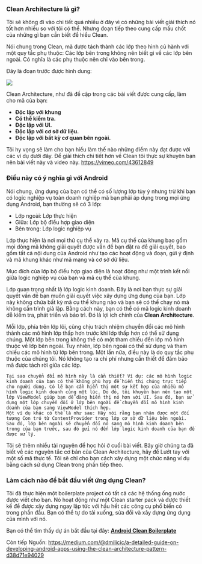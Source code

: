 ### Clean Architecture là gì?
Tôi sẽ không đi vào chi tiết quá nhiều ở đây vì có những bài viết giải thích nó tốt hơn nhiều so với tôi có thể. Nhưng đoạn tiếp theo cung cấp mấu chốt của những gì bạn cần biết để hiểu Clean.

Nói chung trong Clean, mã được tách thành các lớp theo hình củ hành với một quy tắc phụ thuộc: Các lớp bên trong không nên biết gì về các lớp bên ngoài. Có nghĩa là các phụ thuộc nên chỉ vào bên trong.

Đây là đoạn trước được hình dung:

![](https://images.viblo.asia/a74a831f-0eea-4ac3-bfad-619e8ec9a24b.jpeg)

Clean Architecture, như đã đề cập trong các bài viết được cung cấp, làm cho mã của bạn:

* **Độc lập với khung**
* **Có thể kiểm tra.**
* **Độc lập với UI.**
* **Độc lập với cơ sở dữ liệu.**
* **Độc lập với bất kỳ cơ quan bên ngoài.**

Tôi hy vọng sẽ làm cho bạn hiểu làm thế nào những điểm này đạt được với các ví dụ dưới đây. Để giải thích chi tiết hơn về Clean tôi thực sự khuyên bạn nên bài viết này và video này. https://vimeo.com/43612849

### Điều này có ý nghĩa gì với Android

Nói chung, ứng dụng của bạn có thể có số lượng lớp tùy ý nhưng trừ khi bạn có logic nghiệp vụ toàn doanh nghiệp mà bạn phải áp dụng trong mọi ứng dụng Android, bạn thường sẽ có 3 lớp:

* Lớp ngoài: Lớp thực hiện
* Giữa: Lớp bộ điều hợp giao diện
* Bên trong: Lớp logic nghiệp vụ

Lớp thực hiện là nơi mọi thứ cụ thể xảy ra. Mã cụ thể của khung bao gồm mọi dòng mã không giải quyết được vấn đề bạn đặt ra để giải quyết, bao gồm tất cả nội dung của Android như tạo các hoạt động và đoạn, gửi ý định và mã khung khác như mã mạng và cơ sở dữ liệu.

Mục đích của lớp bộ điều hợp giao diện là hoạt động như một trình kết nối giữa logic nghiệp vụ của bạn và mã cụ thể của khung.

Lớp quan trọng nhất là lớp logic kinh doanh. Đây là nơi bạn thực sự giải quyết vấn đề bạn muốn giải quyết việc xây dựng ứng dụng của bạn. Lớp này không chứa bất kỳ mã cụ thể khung nào và bạn sẽ có thể chạy nó mà không cần trình giả lập. Bằng cách này, bạn có thể có mã logic kinh doanh dễ kiểm tra, phát triển và bảo trì. Đó là lợi ích chính của **Clean Architecture**.

Mỗi lớp, phía trên lớp lõi, cũng chịu trách nhiệm chuyển đổi các mô hình thành các mô hình lớp thấp hơn trước khi lớp thấp hơn có thể sử dụng chúng. Một lớp bên trong không thể có một tham chiếu đến lớp mô hình thuộc về lớp bên ngoài. Tuy nhiên, lớp bên ngoài có thể sử dụng và tham chiếu các mô hình từ lớp bên trong. Một lần nữa, điều này là do quy tắc phụ thuộc của chúng tôi. Nó không tạo ra chi phí nhưng cần thiết để đảm bảo mã được tách rời giữa các lớp.

```
Tại sao chuyển đổi mô hình này là cần thiết? Ví dụ: các mô hình logic kinh doanh của bạn có thể không phù hợp để hiển thị chúng trực tiếp cho người dùng. Có lẽ bạn cần hiển thị một sự kết hợp của nhiều mô hình logic kinh doanh cùng một lúc. Do đó, tôi khuyên bạn nên tạo một lớp ViewModel giúp bạn dễ dàng hiển thị nó hơn với UI. Sau đó, bạn sử dụng một lớp chuyển đổi ở lớp bên ngoài để chuyển đổi mô hình kinh doanh của bạn sang ViewModel thích hợp.
Một ví dụ khác có thể là như sau: Hãy nói rằng bạn nhận được một đối tượng Con trỏ từ ContentProvider trong lớp cơ sở dữ liệu bên ngoài. Sau đó, lớp bên ngoài sẽ chuyển đổi nó sang mô hình kinh doanh bên trong của bạn trước, sau đó gửi nó đến lớp logic kinh doanh của bạn để được xử lý.
```

Tôi sẽ thêm nhiều tài nguyên để học hỏi ở cuối bài viết. Bây giờ chúng ta đã biết về các nguyên tắc cơ bản của Clean Architecture, hãy để Lướt tay với một số mã thực tế. Tôi sẽ chỉ cho bạn cách xây dựng một chức năng ví dụ bằng cách sử dụng Clean trong phần tiếp theo.

### Làm cách nào để bắt đầu viết ứng dụng Clean?
Tôi đã thực hiện một  boilerplate project có tất cả các hệ thống ống nước được viết cho bạn. Nó hoạt động như một Clean starter pack và được thiết kế để được xây dựng ngay lập tức với hầu hết các công cụ phổ biến có trong phần đầu. Bạn có thể tự do tải xuống, sửa đổi và xây dựng ứng dụng của mình với nó.

Bạn có thể tìm thấy dự án bắt đầu tại đây: [**Android Clean Boilerplate**](https://github.com/dmilicic/Android-Clean-Boilerplate)

Còn tiếp
Nguồn:
https://medium.com/@dmilicic/a-detailed-guide-on-developing-android-apps-using-the-clean-architecture-pattern-d38d71e94029